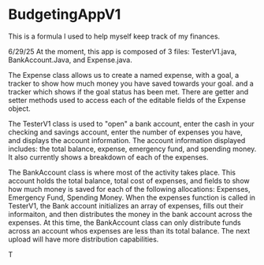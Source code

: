# BudgetingAppV1
This is a formula I used to help myself keep track of my finances.

6/29/25
At the moment, this app is composed of 3 files: TesterV1.java, BankAccount.Java, and Expense.java.

The Expense class allows us to create a named expense, with a goal, a tracker to show how much money you have saved towards your goal. and a tracker which shows if the goal status has been met. There are getter and setter methods used to access each of the editable fields of the Expense object.

The TesterV1 class is used to "open" a bank account, enter the cash in your checking and savings account, enter the number of expenses you have, and displays the account information. 
The account information displayed includes: the total balance, expense, emergency fund, and spending money. It also currently shows a breakdown of each of the expenses. 

The BankAccount class is where most of the activity takes place. This account holds the total balance, total cost of expenses, and fields to show how much money is saved for each of the following allocations: Expenses, Emergency Fund, Spending Money. 
When the expenses function is called in TesterV1, the Bank account initializes an array of expenses, fills out their informaiton, and then distributes the money in the bank account across the expenses. 
At this time, the BankAccount class can only distribute funds across an account whos expenses are less than its total balance. The next upload will have more distribution capabilities.

T

